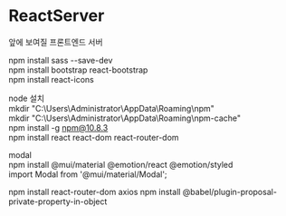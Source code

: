 # ReactServer
앞에 보여질 프론트엔드 서버

npm install sass --save-dev<br>
npm install bootstrap react-bootstrap<br>
npm install react-icons<br>


node 설치<br>
mkdir "C:\Users\Administrator\AppData\Roaming\npm"<br>
mkdir "C:\Users\Administrator\AppData\Roaming\npm-cache"<br>
npm install -g npm@10.8.3<br>
npm install react react-dom react-router-dom<br>

modal<br>
npm install @mui/material @emotion/react @emotion/styled<br>
import Modal from '@mui/material/Modal';<br>

npm install react-router-dom axios
npm install @babel/plugin-proposal-private-property-in-object

